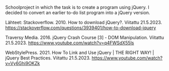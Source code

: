 Schoolproject in which the task is to create a program using jQuery. I decided to convert an earlier to-do list program into a jQuery version.

Lähteet:
Stackoverflow. 2010. How to download jQuery?. Viitattu 21.5.2023. https://stackoverflow.com/questions/3939401/how-to-download-jquery 

Traversy Media. 2016. jQuery Crash Course [3] - DOM Manipulation. Viitattu 21.5.2023. https://www.youtube.com/watch?v=q4FWSdX55ls 

WebStylePress. 2021. How To Link and Use jQuery | THE RIGHT WAY! | jQuery Best Practices. Viitattu 21.5.2023. https://www.youtube.com/watch?v=Vy6Ghi9OKZk 
